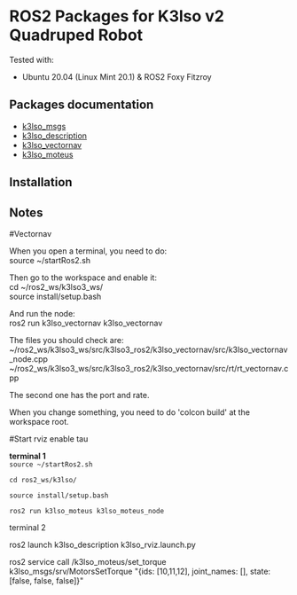 # ROS2 Packages for K3lso v2 Quadruped Robot

Tested with:

* Ubuntu 20.04 (Linux Mint 20.1) & ROS2 Foxy Fitzroy

## Packages documentation

* [k3lso_msgs](https://github.com/edgarcamilocamacho/k3lso3_ros2/tree/master/k3lso_msgs)
* [k3lso_description](https://github.com/edgarcamilocamacho/k3lso3_ros2/tree/master/k3lso_description)
* [k3lso_vectornav](https://github.com/edgarcamilocamacho/k3lso3_ros2/tree/master/k3lso_vectornav)
* [k3lso_moteus](https://github.com/edgarcamilocamacho/k3lso3_ros2/tree/master/k3lso_moteus)

## Installation


## Notes

#Vectornav

When you open a terminal, you need to do:  
source ~/startRos2.sh

Then go to the workspace and enable it:  
cd ~/ros2_ws/k3lso3_ws/  
source install/setup.bash  

And run the node:  
ros2 run k3lso_vectornav k3lso_vectornav

The files you should check are:  
~/ros2_ws/k3lso3_ws/src/k3lso3_ros2/k3lso_vectornav/src/k3lso_vectornav_node.cpp  
~/ros2_ws/k3lso3_ws/src/k3lso3_ros2/k3lso_vectornav/src/rt/rt_vectornav.cpp  

The second one has the port and rate.  

When you change something, you need to do 'colcon build' at the workspace root.  

#Start rviz enable tau

**terminal 1**  
```source ~/startRos2.sh```

```cd ros2_ws/k3lso/```

```source install/setup.bash```

```ros2 run k3lso_moteus k3lso_moteus_node```  

terminal 2  

ros2 launch k3lso_description k3lso_rviz.launch.py


ros2 service call /k3lso_moteus/set_torque k3lso_msgs/srv/MotorsSetTorque "{ids: [10,11,12], joint_names: [], state: [false, false, false]}"




